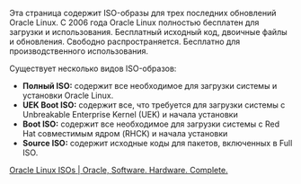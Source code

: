 Эта страница содержит ISO-образы для трех последних обновлений Oracle Linux. С 2006 года Oracle Linux полностью бесплатен для загрузки и использования. Бесплатный исходный код, двоичные файлы и обновления. Свободно распространяется. Бесплатно для производственного использования.  
  
Существует несколько видов ISO-образов:

- **Полный ISO:** содержит все необходимое для загрузки системы и установки Oracle Linux.
- **UEK Boot ISO:** содержит все, что требуется для загрузки системы с Unbreakable Enterprise Kernel (UEK) и начала установки
- **Boot ISO:** содержит все необходимое для загрузки системы с Red Hat совместимым ядром (RHCK) и начала установки
- **Source ISO:** содержит исходные коды для пакетов, включенных в Full ISO.

[Oracle Linux ISOs | Oracle, Software. Hardware. Complete.](https://yum.oracle.com/oracle-linux-isos.html)